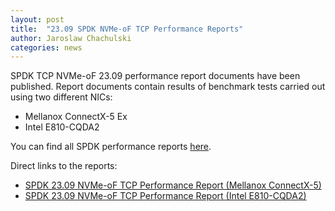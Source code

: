 ```yaml
---
layout: post
title:  "23.09 SPDK NVMe-oF TCP Performance Reports"
author: Jaroslaw Chachulski
categories: news
---
```


SPDK TCP NVMe-oF 23.09 performance report documents have been published.
Report documents contain results of benchmark tests carried out using
two different NICs:

* Mellanox ConnectX-5 Ex
* Intel E810-CQDA2

You can find all SPDK performance reports [here](https://spdk.io/doc/performance_reports.html).

Direct links to the reports:

- [SPDK 23.09 NVMe-oF TCP Performance Report (Mellanox ConnectX-5)](https://review.spdk.io/download/performance-reports/SPDK_tcp_mlx_perf_report_2309.pdf)
- [SPDK 23.09 NVMe-oF TCP Performance Report (Intel E810-CQDA2)](https://review.spdk.io/download/performance-reports/SPDK_tcp_cvl_perf_report_2309.pdf)
